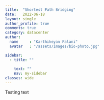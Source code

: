 ```yaml
---
title:  "Shortest Path Bridging"
date:   2022-06-18
layout: single
author_profile: true
comments: true
category: datacenter
author:
  name     : "Karthikeyan Palani"
  avatar   : "/assets/images/bio-photo.jpg"

sidebar:
  - title: ""
    
    text: ""
    nav: my-sidebar
classes: wide
---
```


Testing text

